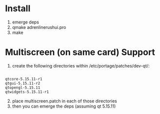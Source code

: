 # Install

1. emerge deps
2. qmake adrenlinerushui.pro
3. make

# Multiscreen (on same card) Support

1. create the following directories within /etc/portage/patches/dev-qt/:

<code>
qtcore-5.15.11-r1
qtgui-5.15.11-r2
qtopengl-5.15.11
qtwidgets-5.15.11-r1
</code>

2. place multiscreen.patch in each of those directories
3. then you can emerge the deps (assuming qt 5.15.11)
